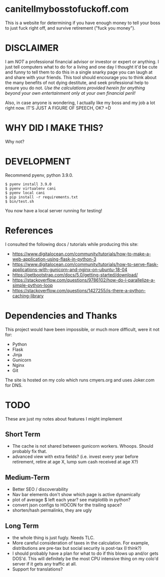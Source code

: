 # canitellmybosstofuckoff.com

This is a website for determining if you have enough money to tell your boss to
just fuck right off, and survive retirement ("fuck you money").

# DISCLAIMER

I am *NOT* a professional financial advisor or investor or expert or anything.
I just tell computers what to do for a living and one day I thought it'd be
cute and funny to tell them to do this in a single snarky page you can laugh at
and share with your friends.  This tool should encourage you to think about the
many benefits of not dying destitute, and seek professional help to ensure you
do not.  _*Use the calculations provided herein for anything beyond your own
entertainment only at your own financial peril!*_

Also, in case anyone is wondering, I actually like my boss and my job a lot
right now.  IT'S JUST A FIGURE OF SPEECH, OK? =D

# WHY DID I MAKE THIS?

Why not?

# DEVELOPMENT

Recommend pyenv, python 3.9.0.

    $ pyenv install 3.9.0
    $ pyenv virtualenv cani
    $ pyenv local cani
    $ pip install -r requirements.txt
    $ bin/test.sh

You now have a local server running for testing!

# References

I consulted the following docs / tutorials while producing this site:

* https://www.digitalocean.com/community/tutorials/how-to-make-a-web-application-using-flask-in-python-3
* https://www.digitalocean.com/community/tutorials/how-to-serve-flask-applications-with-gunicorn-and-nginx-on-ubuntu-18-04
* https://getbootstrap.com/docs/5.0/getting-started/download/
* https://stackoverflow.com/questions/9786102/how-do-i-parallelize-a-simple-python-loop
* https://stackoverflow.com/questions/1427255/is-there-a-python-caching-library

# Dependencies and Thanks

This project would have been impossible, or much more difficult, were it not for:
* Python
* Flask
* Jinja
* Gunicorn
* Nginx
* Git

The site is hosted on my colo which runs cmyers.org and uses Joker.com for DNS.

# TODO

These are just my notes about features I might implement

## Short Term
* The cache is not shared between gunicorn workers.  Whoops.  Should probably fix that.
* advanced view with extra fields? (i.e. invest every year before retirement, retire at age X, lump sum cash received at age X?)

## Medium-Term
* Better SEO / discoverability
* Nav bar elements don't show which page is active dynamically
* plot of average $ left each year?  see matplotlib in python?
* convert json configs to HOCON for the trailing space?
* shorten/hash permalinks, they are ugly

## Long Term
* the whole thing is just fugly.  Needs TLC.
* More careful consideration of taxes in the calculation.  For example,
  distributions are pre-tax but social security is post-tax (I think?)
* I should probably have a plan for what to do if this blows up and/or gets
  DOS'd.  This will definitely be the most CPU intensive thing on my colo'd
  server if it gets any traffic at all.
* Support for translations?
